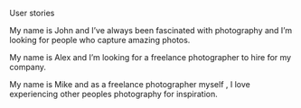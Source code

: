 User stories

My name is John and I’ve always been fascinated with photography and I’m looking for people who capture amazing photos.

My name is Alex and I’m looking for a freelance photographer to hire for my company.

My name is Mike and as a freelance photographer myself , I love experiencing other peoples photography for inspiration.